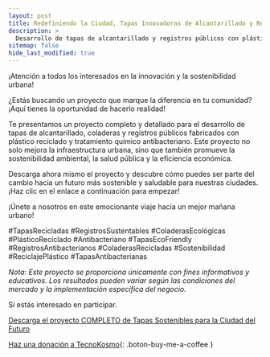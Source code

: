 ```yaml
---
layout: post
title: Redefiniendo la Ciudad, Tapas Innovadoras de Alcantarillado y Registros Antibacterianos con Plástico Reciclado
description: >
  Desarrollo de tapas de alcantarillado y registros públicos con plástico reciclado y tratamiento antibacteriano para promover la sostenibilidad urbana y la salud pública
sitemap: false
hide_last_modified: true
---
```


¡Atención a todos los interesados en la innovación y la sostenibilidad urbana!

¿Estás buscando un proyecto que marque la diferencia en tu comunidad? ¡Aquí tienes la oportunidad de hacerlo realidad!

Te presentamos un proyecto completo y detallado para el desarrollo de tapas de alcantarillado, coladeras y registros públicos fabricados con plástico reciclado y tratamiento químico antibacteriano. Este proyecto no solo mejora la infraestructura urbana, sino que también promueve la sostenibilidad ambiental, la salud pública y la eficiencia económica.

Descarga ahora mismo el proyecto y descubre cómo puedes ser parte del cambio hacia un futuro más sostenible y saludable para nuestras ciudades. ¡Haz clic en el enlace a continuación para empezar!

¡Únete a nosotros en este emocionante viaje hacia un mejor mañana urbano!

#TapasRecicladas #RegistrosSustentables #ColaderasEcológicas #PlásticoReciclado #Antibacteriano #TapasEcoFriendly
#RegistrosAntibacterianos #ColaderasRecicladas #Sostenibilidad #ReciclajePlástico #TapasAntibacterianas

*Nota: Este proyecto se proporciona únicamente con fines informativos y educativos. Los resultados pueden variar según las condiciones del mercado y la implementación específica del negocio.*

Si estás interesado en participar.

[Descarga el proyecto COMPLETO de Tapas Sostenibles para la Ciudad del Futuro](https://www.dropbox.com/scl/fo/xk2qm9chyybexowqtafa5/h?rlkey=6siyet6wu4cgx3r6dfcg4a9b2&dl=0)

[Haz una donación a TecnoKosmo](https://www.buymeacoffee.com/nain.taleb){: .boton-buy-me-a-coffee }

<object data="../tapasPlasticoRecicladoAntibacteriano.pdf" width="100%" height="600" type='application/pdf'></object>
